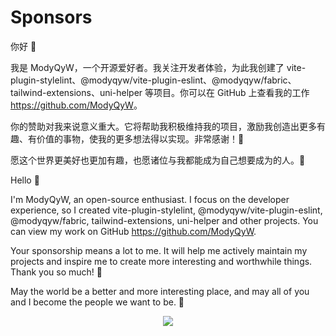# Sponsors

你好 👋

我是 ModyQyW，一个开源爱好者。我关注开发者体验，为此我创建了 vite-plugin-stylelint、@modyqyw/vite-plugin-eslint、@modyqyw/fabric、tailwind-extensions、uni-helper 等项目。你可以在 GitHub 上查看我的工作 <https://github.com/ModyQyW>。

你的赞助对我来说意义重大。它将帮助我积极维持我的项目，激励我创造出更多有趣、有价值的事物，使我的更多想法得以实现。非常感谢！🙏

愿这个世界更美好也更加有趣，也愿诸位与我都能成为自己想要成为的人。💖

Hello 👋

I'm ModyQyW, an open-source enthusiast. I focus on the developer experience, so I created vite-plugin-stylelint, @modyqyw/vite-plugin-eslint, @modyqyw/fabric, tailwind-extensions, uni-helper and other projects. You can view my work on GitHub <https://github.com/ModyQyW>.

Your sponsorship means a lot to me. It will help me actively maintain my projects and inspire me to create more interesting and worthwhile things. Thank you so much! 🙏

May the world be a better and more interesting place, and may all of you and I become the people we want to be. 💖

<p align="center">
  <a href="https://cdn.jsdelivr.net/gh/ModyQyW/sponsors/sponsorkit/sponsors.svg">
    <img src="https://cdn.jsdelivr.net/gh/ModyQyW/sponsors/sponsorkit/sponsors.svg"/>
  </a>
</p>

